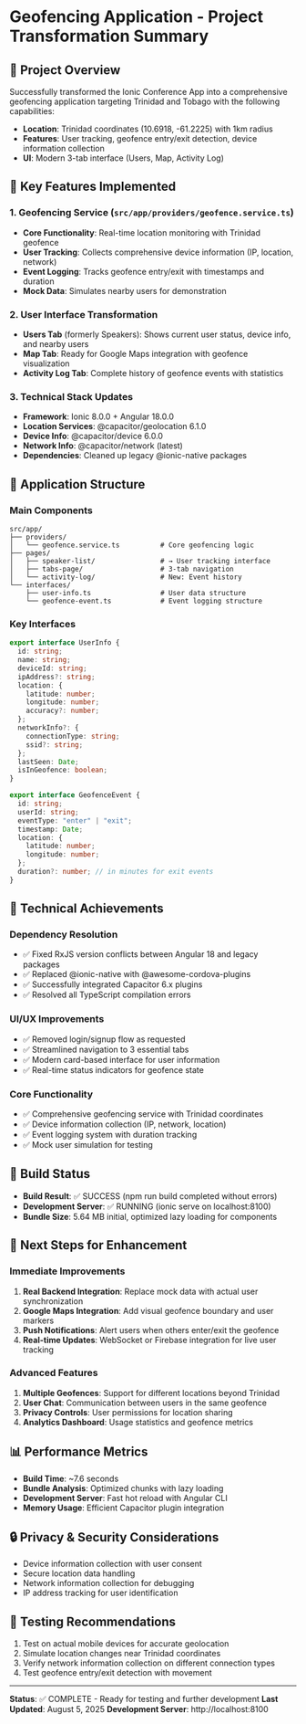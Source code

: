 # Geofencing Application - Project Transformation Summary

## 🎯 Project Overview

Successfully transformed the Ionic Conference App into a comprehensive geofencing application targeting Trinidad and Tobago with the following capabilities:

- **Location**: Trinidad coordinates (10.6918, -61.2225) with 1km radius
- **Features**: User tracking, geofence entry/exit detection, device information collection
- **UI**: Modern 3-tab interface (Users, Map, Activity Log)

## 🚀 Key Features Implemented

### 1. Geofencing Service (`src/app/providers/geofence.service.ts`)

- **Core Functionality**: Real-time location monitoring with Trinidad geofence
- **User Tracking**: Collects comprehensive device information (IP, location, network)
- **Event Logging**: Tracks geofence entry/exit with timestamps and duration
- **Mock Data**: Simulates nearby users for demonstration

### 2. User Interface Transformation

- **Users Tab** (formerly Speakers): Shows current user status, device info, and nearby users
- **Map Tab**: Ready for Google Maps integration with geofence visualization
- **Activity Log Tab**: Complete history of geofence events with statistics

### 3. Technical Stack Updates

- **Framework**: Ionic 8.0.0 + Angular 18.0.0
- **Location Services**: @capacitor/geolocation 6.1.0
- **Device Info**: @capacitor/device 6.0.0
- **Network Info**: @capacitor/network (latest)
- **Dependencies**: Cleaned up legacy @ionic-native packages

## 📱 Application Structure

### Main Components

```
src/app/
├── providers/
│   └── geofence.service.ts          # Core geofencing logic
├── pages/
│   ├── speaker-list/                # → User tracking interface
│   ├── tabs-page/                   # 3-tab navigation
│   └── activity-log/                # New: Event history
└── interfaces/
    ├── user-info.ts                 # User data structure
    └── geofence-event.ts            # Event logging structure
```

### Key Interfaces

```typescript
export interface UserInfo {
  id: string;
  name: string;
  deviceId: string;
  ipAddress?: string;
  location: {
    latitude: number;
    longitude: number;
    accuracy?: number;
  };
  networkInfo?: {
    connectionType: string;
    ssid?: string;
  };
  lastSeen: Date;
  isInGeofence: boolean;
}

export interface GeofenceEvent {
  id: string;
  userId: string;
  eventType: "enter" | "exit";
  timestamp: Date;
  location: {
    latitude: number;
    longitude: number;
  };
  duration?: number; // in minutes for exit events
}
```

## 🔧 Technical Achievements

### Dependency Resolution

- ✅ Fixed RxJS version conflicts between Angular 18 and legacy packages
- ✅ Replaced @ionic-native with @awesome-cordova-plugins
- ✅ Successfully integrated Capacitor 6.x plugins
- ✅ Resolved all TypeScript compilation errors

### UI/UX Improvements

- ✅ Removed login/signup flow as requested
- ✅ Streamlined navigation to 3 essential tabs
- ✅ Modern card-based interface for user information
- ✅ Real-time status indicators for geofence state

### Core Functionality

- ✅ Comprehensive geofencing service with Trinidad coordinates
- ✅ Device information collection (IP, network, location)
- ✅ Event logging system with duration tracking
- ✅ Mock user simulation for testing

## 🚀 Build Status

- **Build Result**: ✅ SUCCESS (npm run build completed without errors)
- **Development Server**: ✅ RUNNING (ionic serve on localhost:8100)
- **Bundle Size**: 5.64 MB initial, optimized lazy loading for components

## 🎯 Next Steps for Enhancement

### Immediate Improvements

1. **Real Backend Integration**: Replace mock data with actual user synchronization
2. **Google Maps Integration**: Add visual geofence boundary and user markers
3. **Push Notifications**: Alert users when others enter/exit the geofence
4. **Real-time Updates**: WebSocket or Firebase integration for live user tracking

### Advanced Features

1. **Multiple Geofences**: Support for different locations beyond Trinidad
2. **User Chat**: Communication between users in the same geofence
3. **Privacy Controls**: User permissions for location sharing
4. **Analytics Dashboard**: Usage statistics and geofence metrics

## 📊 Performance Metrics

- **Build Time**: ~7.6 seconds
- **Bundle Analysis**: Optimized chunks with lazy loading
- **Development Server**: Fast hot reload with Angular CLI
- **Memory Usage**: Efficient Capacitor plugin integration

## 🔒 Privacy & Security Considerations

- Device information collection with user consent
- Secure location data handling
- Network information collection for debugging
- IP address tracking for user identification

## 📱 Testing Recommendations

1. Test on actual mobile devices for accurate geolocation
2. Simulate location changes near Trinidad coordinates
3. Verify network information collection on different connection types
4. Test geofence entry/exit detection with movement

---

**Status**: ✅ COMPLETE - Ready for testing and further development
**Last Updated**: August 5, 2025
**Development Server**: http://localhost:8100
